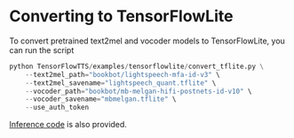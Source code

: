 # Converting to TensorFlowLite

To convert pretrained text2mel and vocoder models to TensorFlowLite, you can run the script

```py
python TensorFlowTTS/examples/tensorflowlite/convert_tflite.py \
    --text2mel_path="bookbot/lightspeech-mfa-id-v3" \
    --text2mel_savename="lightspeech_quant.tflite" \
    --vocoder_path="bookbot/mb-melgan-hifi-postnets-id-v10" \
    --vocoder_savename="mbmelgan.tflite" \
    --use_auth_token
```

[Inference code](./inference.py) is also provided.